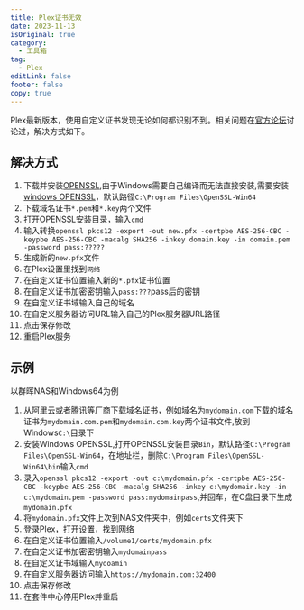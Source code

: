 ```yaml
---
title: Plex证书无效
date: 2023-11-13
isOriginal: true
category:
  - 工具箱
tag:
  - Plex
editLink: false
footer: false
copy: true
---
```


Plex最新版本，使用自定义证书发现无论如何都识别不到。相关问题在[官方论坛](https://forums.plex.tv/t/plex-media-server-1-32-0-6918-custom-certificate-must-be-regenerated-with-new-openssl-arguments/837643)讨论过，解决方式如下。

## 解决方式

1. 下载并安装[OPENSSL](https://www.openssl.org/source/),由于Windows需要自己编译而无法直接安装,需要安装[windows OPENSSL](https://slproweb.com/products/Win32OpenSSL.html)，默认路径`C:\Program Files\OpenSSL-Win64`
2. 下载域名证书`*.pem`和`*.key`两个文件
3. 打开OPENSSL安装目录，输入`cmd`
4. 输入转换`openssl pkcs12 -export -out new.pfx -certpbe AES-256-CBC -keypbe AES-256-CBC -macalg SHA256 -inkey domain.key -in domain.pem -password pass:?????`
5. 生成新的`new.pfx`文件
6. 在Plex设置里找到`网络`
7. 在自定义证书位置输入新的`*.pfx`证书位置
8. 在自定义证书加密密钥输入`pass:???`pass后的密钥
9. 在自定义证书域输入自己的域名
10. 在自定义服务器访问URL输入自己的Plex服务器URL路径
11. 点击保存修改
12. 重启Plex服务

## 示例

以群晖NAS和Windows64为例

1. 从阿里云或者腾讯等厂商下载域名证书，例如域名为`mydomain.com`下载的域名证书为`mydomain.com.pem`和`mydomain.com.key`两个证书文件,放到Windows`C:\`目录下
2. 安装Windows OPENSSL,打开OPENSSL安装目录`Bin`，默认路径`C:\Program Files\OpenSSL-Win64`，在地址栏，删除`C:\Program Files\OpenSSL-Win64\bin`输入`cmd`
3. 录入`openssl pkcs12 -export -out c:\mydomain.pfx -certpbe AES-256-CBC -keypbe AES-256-CBC -macalg SHA256 -inkey c:\mydomain.key -in c:\mydomain.pem -password pass:mydomainpass`,并回车，在C盘目录下生成`mydomain.pfx`
4. 将`mydomain.pfx`文件上次到NAS文件夹中，例如`certs`文件夹下
5. 登录Plex，打开设置，找到网络
6. 在自定义证书位置输入`/volume1/certs/mydomain.pfx`
7. 在自定义证书加密密钥输入`mydomainpass`
8. 在自定义证书域输入`mydoamin`
9. 在自定义服务器访问输入`https://mydomain.com:32400`
10. 点击保存修改
11. 在套件中心停用Plex并重启
